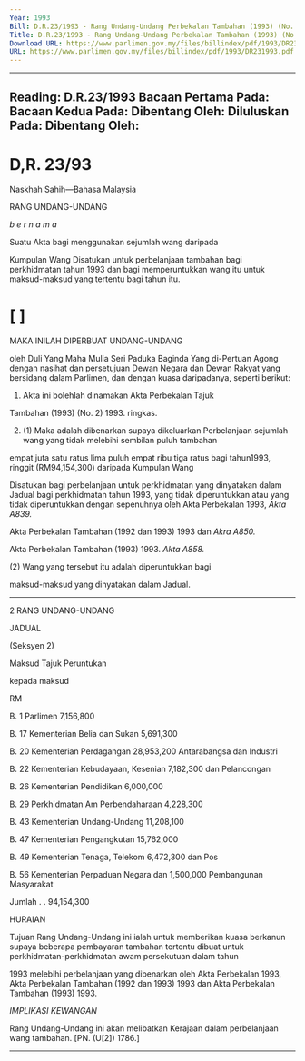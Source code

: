 ```yaml
---
Year: 1993
Bill: D.R.23/1993 - Rang Undang-Undang Perbekalan Tambahan (1993) (No. 2) 1993 (Lulus)
Title: D.R.23/1993 - Rang Undang-Undang Perbekalan Tambahan (1993) (No. 2) 1993 (Lulus)
Download URL: https://www.parlimen.gov.my/files/billindex/pdf/1993/DR231993.pdf
URL: https://www.parlimen.gov.my/files/billindex/pdf/1993/DR231993.pdf
---
```

---
Reading:
D.R.23/1993
Bacaan Pertama Pada:
Bacaan Kedua Pada:
Dibentang Oleh:
Diluluskan Pada:
Dibentang Oleh:
---

# D,R. 23/93

Naskhah Sahih—Bahasa Malaysia

RANG UNDANG-UNDANG

_b e r n a m a_

Suatu Akta bagi menggunakan sejumlah wang daripada

Kumpulan Wang Disatukan untuk perbelanjaan
tambahan bagi perkhidmatan tahun 1993 dan bagi
memperuntukkan wang itu untuk maksud-maksud
yang tertentu bagi tahun itu.

# [ ]

MAKA INILAH DIPERBUAT UNDANG-UNDANG

oleh Duli Yang Maha Mulia Seri Paduka Baginda Yang
di-Pertuan Agong dengan nasihat dan persetujuan
Dewan Negara dan Dewan Rakyat yang bersidang dalam
Parlimen, dan dengan kuasa daripadanya, seperti
berikut:

1. Akta ini bolehlah dinamakan Akta Perbekalan Tajuk

Tambahan (1993) (No. 2) 1993. ringkas.

2. (1) Maka adalah dibenarkan supaya dikeluarkan Perbelanjaan
sejumlah wang yang tidak melebihi sembilan puluh tambahan

empat juta satu ratus lima puluh empat ribu tiga ratus bagi tahun1993,
ringgit (RM94,154,300) daripada Kumpulan Wang

Disatukan bagi perbelanjaan untuk perkhidmatan yang
dinyatakan dalam Jadual bagi perkhidmatan tahun 1993,
yang tidak diperuntukkan atau yang tidak diperuntukkan
dengan sepenuhnya oleh Akta Perbekalan 1993, _Akta A839._

Akta Perbekalan Tambahan (1992 dan 1993) 1993 dan _Akra A850._

Akta Perbekalan Tambahan (1993) 1993. _Akta A858._

(2) Wang yang tersebut itu adalah diperuntukkan bagi

maksud-maksud yang dinyatakan dalam Jadual.


-----

2 RANG UNDANG-UNDANG

JADUAL

(Seksyen 2)

Maksud Tajuk Peruntukan

kepada maksud

RM

B. 1 Parlimen 7,156,800

B. 17 Kementerian Belia dan Sukan 5,691,300

B. 20 Kementerian Perdagangan 28,953,200
Antarabangsa dan Industri

B. 22 Kementerian Kebudayaan, Kesenian 7,182,300
dan Pelancongan

B. 26 Kementerian Pendidikan 6,000,000

B. 29 Perkhidmatan Am Perbendaharaan 4,228,300

B. 43 Kementerian Undang-Undang 11,208,100

B. 47 Kementerian Pengangkutan 15,762,000

B. 49 Kementerian Tenaga, Telekom 6,472,300
dan Pos

B. 56 Kementerian Perpaduan Negara dan 1,500,000
Pembangunan Masyarakat

Jumlah . . 94,154,300

HURAIAN

Tujuan Rang Undang-Undang ini ialah untuk memberikan kuasa
berkanun supaya beberapa pembayaran tambahan tertentu dibuat
untuk perkhidmatan-perkhidmatan awam persekutuan dalam tahun

1993 melebihi perbelanjaan yang dibenarkan oleh Akta Perbekalan
1993, Akta Perbekalan Tambahan (1992 dan 1993) 1993 dan Akta
Perbekalan Tambahan (1993) 1993.

_IMPLIKASI_ _KEWANGAN_

Rang Undang-Undang ini akan melibatkan Kerajaan dalam
perbelanjaan wang tambahan. [PN. (U[2]) 1786.]


-----


